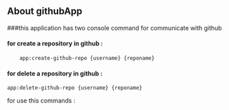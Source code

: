 

## About githubApp

###this application has two console command for communicate with github

#### for create a repository in github : 
        app:create-github-repo {username} {reponame}
        
#### for delete a repository in github : 
    app:delete-github-repo {username} {reponame}


for use this commands :
